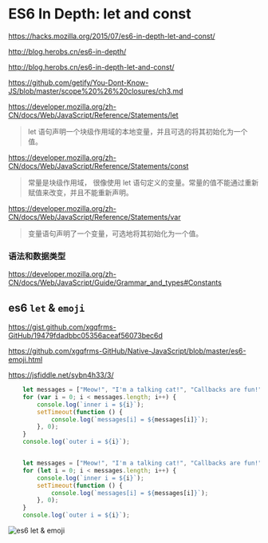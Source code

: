# ES6 In Depth: let and const

https://hacks.mozilla.org/2015/07/es6-in-depth-let-and-const/


http://blog.herobs.cn/es6-in-depth/

http://blog.herobs.cn/es6-in-depth-let-and-const/


https://github.com/getify/You-Dont-Know-JS/blob/master/scope%20%26%20closures/ch3.md



https://developer.mozilla.org/zh-CN/docs/Web/JavaScript/Reference/Statements/let

> let 语句声明一个块级作用域的本地变量，并且可选的将其初始化为一个值。

https://developer.mozilla.org/zh-CN/docs/Web/JavaScript/Reference/Statements/const

> 常量是块级作用域， 很像使用 let 语句定义的变量。常量的值不能通过重新赋值来改变，并且不能重新声明。


https://developer.mozilla.org/zh-CN/docs/Web/JavaScript/Reference/Statements/var


> 变量语句声明了一个变量，可选地将其初始化为一个值。


### 语法和数据类型

https://developer.mozilla.org/zh-CN/docs/Web/JavaScript/Guide/Grammar_and_types#Constants



## es6 `let` & `emoji`

https://gist.github.com/xgqfrms-GitHub/19479fdadbbc05356aceaf56073bec6d


https://github.com/xgqfrms-GitHub/Native-JavaScript/blob/master/es6-emoji.html

https://jsfiddle.net/sybn4h33/3/


```js
    let messages = ["Meow!", "I'm a talking cat!", "Callbacks are fun!"];
    for (var i = 0; i < messages.length; i++) {
        console.log(`inner i = ${i}`);
        setTimeout(function () {
            console.log(`messages[i] = ${messages[i]}`);
        }, 0);
    }
    console.log(`outer i = ${i}`);


    let messages = ["Meow!", "I'm a talking cat!", "Callbacks are fun!"];
    for (let i = 0; i < messages.length; i++) {
        console.log(`inner i = ${i}`);
        setTimeout(function () {
            console.log(`messages[i] = ${messages[i]}`);
        }, 0);
    }
    console.log(`outer i = ${i}`);

```


![es6 `let` & `emoji`](https://cloud.githubusercontent.com/assets/18028768/25885002/931f36a2-3588-11e7-8bb0-bcfb86da1c18.png)















